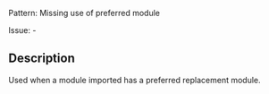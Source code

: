 Pattern: Missing use of preferred module

Issue: -

## Description

Used when a module imported has a preferred replacement module.
